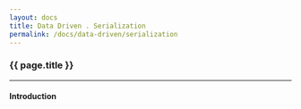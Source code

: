 ```yaml
---
layout: docs
title: Data Driven . Serialization
permalink: /docs/data-driven/serialization
---
```


### {{ page.title }}

***

#### Introduction
